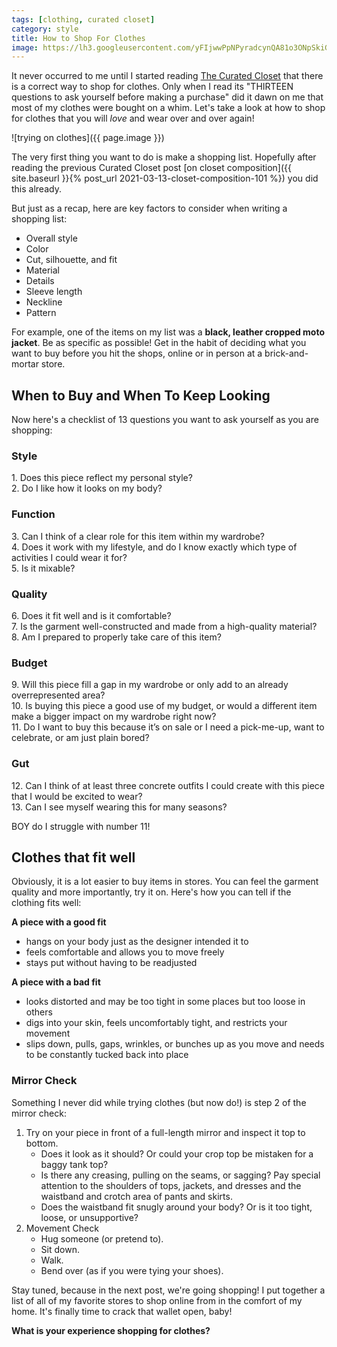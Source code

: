 ```yaml
---
tags: [clothing, curated closet]
category: style
title: How to Shop For Clothes
image: https://lh3.googleusercontent.com/yFIjwwPpNPyradcynQA81o3ONpSkiGFL71Vlh-d78gBWAu-IHCoDUX765Br6dVFTBNNVI443Q-xUMimlUQT84l3F8_Pi9oBvGKG2EZ4mUrjUfAk0-vJiBg7Q-zjC0xPaFwth_PFxJ-tLPONVBoZ0nRcqHEriS-nM8CeZ_RhsX_Znp6bhgjqm3xVmGkVInkM5FkGFKFifwclPAZ955lDQCXjrhqUzP83qnJr5CZMT35vLHVow0is_iQQ3HX_hYCGCB69ebSdMbWLSsJzm-oLWlFhrvLELtfIx_fvGnnT34w-B-IneYF3vxmH9TnG3kNGDmWKVSOkD9mFdrwP8YmviHUcz4jHE3qJ8wOHuiQdtOBJx0jAcq-PM5kchTvyUO2o2k4I4vnLp1iy--Cbh3f6e9kEgKeZx0ataufhyFdBFtH7vnYMOLqqiD3vO__K5E-Wd6CsjsqmFrcTaiVgch3zNnxeexwSEsCJTfAY3PH1HdIEVwgzDUeYa08RjiNXA39bJPNUQj7dgdKSiVoT87mK_61DrovamnikYrziue-cDQRFqKBUipMpztB-X38PS34afzvASHTea9xhunEABeyatdq7Mt4H-JSiIX1n7WtOloOdNY91hm9rLsSu3Yx9ZDvUGM2oEkf5XqvMITGGpj5wCjAHDhUNXtIrLSW9_J7guCkU6sIR3-E_xV4O4AZd0yhd1_iSnUGxfVS-_prXrJfyeo7ReInzCkSoit4-wjF9hS6UdbqWA_EWDPShAEhR4bI1VvCLpam27UNh8xu48XSs=w772-h1029-no?authuser=0
---
```


It never occurred to me until I started reading [The Curated Closet](https://amzn.to/3rjUwli) that there is a correct way to shop for clothes. Only when I read its "THIRTEEN questions to ask yourself before making a purchase" did it dawn on me that most of my clothes were bought on a whim. Let's take a look at how to shop for clothes that you will *love* and wear over and over again!

![trying on clothes]({{ page.image }})

The very first thing you want to do is make a shopping list. Hopefully after reading the previous Curated Closet post [on closet composition]({{ site.baseurl }}{% post_url 2021-03-13-closet-composition-101 %}) you did this already.

But just as a recap, here are key factors to consider when writing a shopping list:
- Overall style
- Color
- Cut, silhouette, and fit
- Material
- Details
- Sleeve length
- Neckline
- Pattern

For example, one of the items on my list was a **black, leather cropped moto jacket**. Be as specific as possible! Get in the habit of deciding what you want to buy before you hit the shops, online or in person at a brick-and-mortar store.

## When to Buy and When To Keep Looking
Now here's a checklist of 13 questions you want to ask yourself as you are shopping:

### Style
1\. Does this piece reflect my personal style?  
2\. Do I like how it looks on my body?

### Function
3\. Can I think of a clear role for this item within my wardrobe?  
4\. Does it work with my lifestyle, and do I know exactly which type of activities I could wear it for?  
5\. Is it mixable?

### Quality
6\. Does it fit well and is it comfortable?  
7\. Is the garment well-constructed and made from a high-quality material?  
8\. Am I prepared to properly take care of this item?
   
### Budget
9\. Will this piece fill a gap in my wardrobe or only add to an already overrepresented area?  
10\. Is buying this piece a good use of my budget, or would a different item make a bigger impact on my wardrobe right now?  
11\. Do I want to buy this because it’s on sale or I need a pick-me-up, want to celebrate, or am just plain bored?
    
### Gut
12\. Can I think of at least three concrete outfits I could create with this piece that I would be excited to wear?  
13\. Can I see myself wearing this for many seasons?

BOY do I struggle with number 11!

## Clothes that fit well
Obviously, it is a lot easier to buy items in stores. You can feel the garment quality and more importantly, try it on. Here's how you can tell if the clothing fits well:

**A piece with a good fit**
- hangs on your body just as the designer intended it to
- feels comfortable and allows you to move freely
- stays put without having to be readjusted

**A piece with a bad fit**
- looks distorted and may be too tight in some places but too loose in others
- digs into your skin, feels uncomfortably tight, and restricts your movement
- slips down, pulls, gaps, wrinkles, or bunches up as you move and needs to be constantly tucked back into place

### Mirror Check
Something I never did while trying clothes (but now do!) is step 2 of the mirror check:

1. Try on your piece in front of a full-length mirror and inspect it top to bottom. 
    - Does it look as it should? Or could your crop top be mistaken for a baggy tank top?
    - Is there any creasing, pulling on the seams, or sagging? Pay special attention to the shoulders of tops, jackets, and dresses and the waistband and crotch area of pants and skirts.
    - Does the waistband fit snugly around your body? Or is it too tight, loose, or unsupportive?
2. Movement Check
    - Hug someone (or pretend to).
    - Sit down.
    - Walk.
    - Bend over (as if you were tying your shoes).
   
Stay tuned, because in the next post, we're going shopping! I put together a list of all of my favorite stores to shop online from in the comfort of my home. It's finally time to crack that wallet open, baby!

**What is your experience shopping for clothes?**